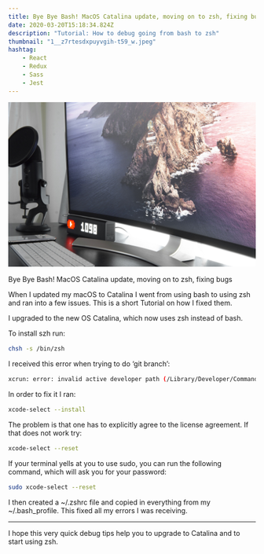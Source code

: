 ```yaml
---
title: Bye Bye Bash! MacOS Catalina update, moving on to zsh, fixing bugs
date: 2020-03-20T15:18:34.824Z
description: "Tutorial: How to debug going from bash to zsh"
thumbnail: "1__z7rtesdxpuyvgih-t59_w.jpeg"
hashtag:
    - React
    - Redux
    - Sass
    - Jest
---
```

![Mac computer with microphone and clock](1__z7rtesdxpuyvgih-t59_w.jpeg)

Bye Bye Bash! MacOS Catalina update, moving on to zsh, fixing bugs

When I updated my macOS to Catalina I went from using bash to using zsh and ran into a few issues. This is a short Tutorial on how I fixed them.

I upgraded to the new OS Catalina, which now uses zsh instead of bash.

To install szh run:

```bash
chsh -s /bin/zsh
```

I received this error when trying to do ‘git branch’:

```bash
xcrun: error: invalid active developer path (/Library/Developer/CommandLineTools), missing xcrun at: /Library/Developer/CommandLineTools/usr/bin/xcrun
```

In order to fix it I ran:

```bash
xcode-select --install
```

The problem is that one has to explicitly agree to the license agreement. If that does not work try:

```bash
xcode-select --reset
```

If your terminal yells at you to use sudo, you can run the following command, which will ask you for your password:

```bash
sudo xcode-select --reset
```

I then created a \~/.zshrc file and copied in everything from my \~/.bash_profile. This fixed all my errors I was receiving.

- - -

I hope this very quick debug tips help you to upgrade to Catalina and to start using zsh.